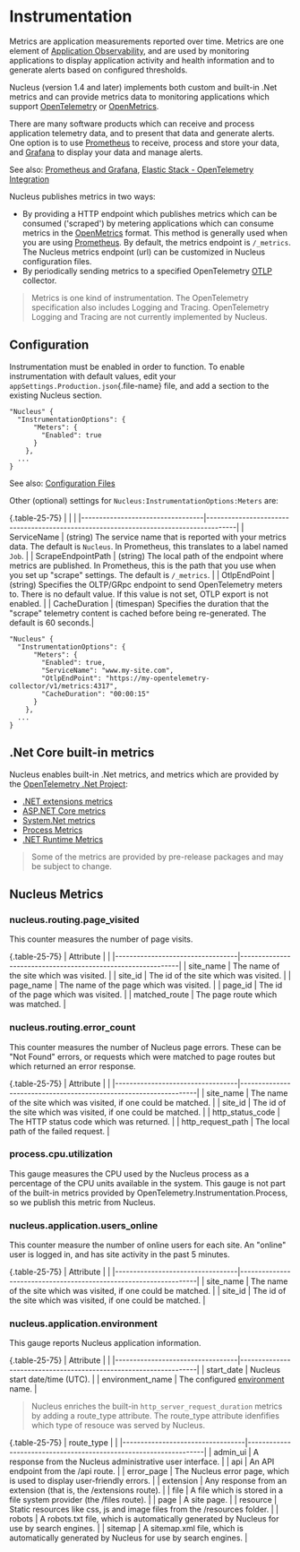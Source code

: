 # Instrumentation
Metrics are application measurements reported over time. Metrics are one element of [Application Observability](https://opentelemetry.io/docs/concepts/observability-primer/), 
and are used by monitoring applications to display application activity and health information and to generate alerts based on configured thresholds. 

Nucleus (version 1.4 and later) implements both custom and built-in .Net metrics and can provide metrics data to monitoring applications which support 
[OpenTelemetry](https://opentelemetry.io/) or 
[OpenMetrics](https://github.com/OpenObservability/OpenMetrics/blob/main/specification/OpenMetrics.md).  

There are many software products which can receive and process application telemetry data, and to present that data and generate alerts.  One option is to use 
[Prometheus](https://prometheus.io/) to receive, process and store your data, and [Grafana](https://grafana.com/) to display your data and manage alerts.

See also: 
[Prometheus and Grafana](https://grafana.com/docs/grafana/latest/getting-started/get-started-grafana-prometheus/), 
[Elastic Stack - OpenTelemetry Integration](https://www.elastic.co/guide/en/observability/current/open-telemetry.html)

Nucleus publishes metrics in two ways:
- By providing a HTTP endpoint which publishes metrics which can be consumed ('scraped') by metering applications which can consume metrics in the
  [OpenMetrics](https://github.com/OpenObservability/OpenMetrics/blob/main/specification/OpenMetrics.md) 
  format.  This method is generally used when you are using [Prometheus](https://prometheus.io/).  By default, the metrics endpoint is `/_metrics`.  The 
  Nucleus metrics endpoint (url) can be customized in Nucleus configuration files.
- By periodically sending metrics to a specified OpenTelemetry [OTLP](https://opentelemetry.io/docs/specs/otlp/) collector.

> Metrics is one kind of instrumentation. The OpenTelemetry specification also includes Logging and Tracing.  OpenTelemetry Logging and Tracing are not 
currently implemented by Nucleus.

## Configuration
Instrumentation must be enabled in order to function.  To enable instrumentation with default values, edit your `appSettings.Production.json`{.file-name} 
file, and add a section to the existing Nucleus section.

```
"Nucleus" {
  "InstrumentationOptions": {
      "Meters": {
        "Enabled": true
      }
    },
  ...
}
```

See also: [Configuration Files](https://www.nucleus-cms.com/configuration-files/)

Other (optional) settings for `Nucleus:InstrumentationOptions:Meters` are:

{.table-25-75}
|                                  |                                                                                      |
|----------------------------------|--------------------------------------------------------------------------------------|
| ServiceName                      | (string)  The service name that is reported with your metrics data.   The default is `Nucleus`.  In Prometheus, this translates to a label named `Job`. | 
| ScrapeEndpointPath               | (string)  The local path of the endpoint where metrics are published.  In Prometheus, this is the path that you use when you set up "scrape" settings.  The default is `/_metrics`. | 
| OtlpEndPoint                     | (string) Specifies the OLTP/GRpc endpoint to send OpenTelemetry meters to. There is no default value.  If this value is not set, OTLP export is not enabled. | 
| CacheDuration                    | (timespan) Specifies the duration that the "scrape" telemetry content is cached before being re-generated. The default is 60 seconds.| 

```
"Nucleus" {
  "InstrumentationOptions": {
      "Meters": {
        "Enabled": true,
        "ServiceName": "www.my-site.com",
        "OtlpEndPoint": "https://my-opentelemetry-collector/v1/metrics:4317",
        "CacheDuration": "00:00:15"
      }
    },
  ...
}
```

## .Net Core built-in metrics
Nucleus enables built-in .Net metrics, and metrics which are provided by the [OpenTelemetry .Net Project](https://github.com/open-telemetry/opentelemetry-dotnet-contrib):
- [.NET extensions metrics](https://learn.microsoft.com/en-us/dotnet/core/diagnostics/built-in-metrics-diagnostics) 
- [ASP.NET Core metrics](https://learn.microsoft.com/en-us/dotnet/core/diagnostics/built-in-metrics-aspnetcore) 
- [System.Net metrics](https://learn.microsoft.com/en-us/dotnet/core/diagnostics/built-in-metrics-system-net) 
- [Process Metrics](https://github.com/open-telemetry/opentelemetry-dotnet-contrib/blob/Instrumentation.Process-0.5.0-beta.4/src/OpenTelemetry.Instrumentation.Process/README.md#metrics)
- [.NET Runtime Metrics](https://github.com/open-telemetry/opentelemetry-dotnet-contrib/blob/Instrumentation.Runtime-1.7.0/src/OpenTelemetry.Instrumentation.Process/README.md#metrics)

> Some of the metrics are provided by pre-release packages and may be subject to change.

## Nucleus Metrics

### nucleus.routing.page_visited
This counter measures the number of page visits.

{.table-25-75}
| Attribute                        |                                                             |
|----------------------------------|-------------------------------------------------------------|
| site_name                        | The name of the site which was visited.                     |
| site_id                          | The id of the site which was visited.                       |
| page_name                        | The name of the page which was visited.                     |
| page_id                          | The id of the page which was visited.                       |
| matched_route                    | The page route which was matched.                           |


### nucleus.routing.error_count
This counter measures the number of Nucleus page errors. These can be "Not Found" errors, or requests which were matched to page routes but which 
returned an error response.

{.table-25-75}
| Attribute                        |                                                                  |
|----------------------------------|------------------------------------------------------------------|
| site_name                        | The name of the site which was visited, if one could be matched. |
| site_id                          | The id of the site which was visited, if one could be matched.   |
| http_status_code                 | The HTTP status code which was returned.                         |
| http_request_path                | The local path of the failed request.                            |

### process.cpu.utilization
This gauge measures the CPU used by the Nucleus process as a percentage of the CPU units available in the system.  This gauge is not part of the 
built-in metrics provided by OpenTelemetry.Instrumentation.Process, so we publish this metric from Nucleus.

### nucleus.application.users_online
This counter measure the number of online users for each site.  An "online" user is logged in, and has site activity in the past 5 minutes.

{.table-25-75}
| Attribute                        |                                                                  |
|----------------------------------|------------------------------------------------------------------|
| site_name                        | The name of the site which was visited, if one could be matched. |
| site_id                          | The id of the site which was visited, if one could be matched.   |

### nucleus.application.environment
This gauge reports Nucleus application information.

{.table-25-75}
| Attribute                        |                                                                  |
|----------------------------------|------------------------------------------------------------------|
| start_date                       | Nucleus start date/time (UTC).                                   |
| environment_name                 | The configured [environment](https://learn.microsoft.com/en-us/aspnet/core/fundamentals/environments) name.                               |

> Nucleus enriches the built-in `http_server_request_duration` metrics by adding a route_type attribute.  The route_type attribute idenfifies which type 
of resouce was served by Nucleus.

{.table-25-75}
| route_type                       |                                                                  |
|----------------------------------|------------------------------------------------------------------|
| admin_ui                         | A response from the Nucleus administrative user interface.       |
| api                              | An API endpoint from the /api route.                             |
| error_page                       | The Nucleus error page, which is used to display user-friendly errors. |
| extension                        | Any response from an extension (that is, the /extensions route). |
| file                             | A file which is stored in a file system provider (the /files route).  |
| page                             | A site page.                                                     |
| resource                         | Static resources like css, js and image files from the /resources folder. |
| robots                           | A robots.txt file, which is automatically generated by Nucleus for use by search engines.  |
| sitemap                          | A sitemap.xml file, which is automatically generated by Nucleus for use by search engines. |

